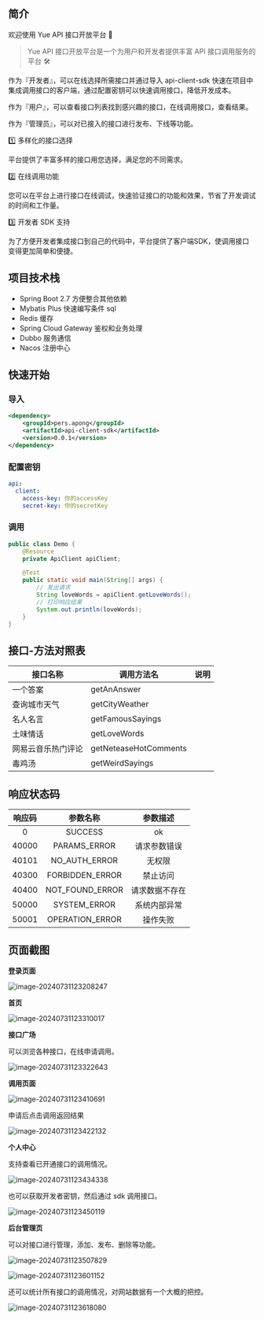 ## 简介

欢迎使用 Yue API 接口开放平台 🎉

> Yue API 接口开放平台是一个为用户和开发者提供丰富 API 接口调用服务的平台 🛠

作为『开发者』，可以在线选择所需接口并通过导入 api-client-sdk 快速在项目中集成调用接口的客户端，通过配置密钥可以快速调用接口，降低开发成本。

作为『用户』，可以查看接口列表找到感兴趣的接口，在线调用接口，查看结果。

作为『管理员』，可以对已接入的接口进行发布、下线等功能。

:one: 多样化的接口选择

平台提供了丰富多样的接口用您选择，满足您的不同需求。

:two: 在线调用功能

您可以在平台上进行接口在线调试，快速验证接口的功能和效果，节省了开发调试的时间和工作量。

:three: 开发者 SDK 支持

为了方便开发者集成接口到自己的代码中，平台提供了客户端SDK，使调用接口变得更加简单和便捷。

## 项目技术栈

- Spring Boot 2.7 方便整合其他依赖
- Mybatis Plus 快速编写条件 sql
- Redis 缓存
- Spring Cloud Gateway 鉴权和业务处理
- Dubbo 服务通信
- Nacos 注册中心

## 快速开始

### 导入

``` xml
<dependency>
    <groupId>pers.apong</groupId>
    <artifactId>api-client-sdk</artifactId>
    <version>0.0.1</version>
</dependency>
```

### 配置密钥

``` yaml
api:
  client:
    access-key: 你的accessKey
    secret-key: 你的secretKey
```

### 调用

``` java
public class Demo {
    @Resource
    private ApiClient apiClient;

    @Test
    public static void main(String[] args) {
        // 发出请求
        String loveWords = apiClient.getLoveWords();
        // 打印响应结果  
        System.out.println(loveWords);
    }
}
```

## 接口-方法对照表

| 接口名称           | 调用方法名            | 说明 |
| ------------------ | --------------------- | ---- |
| 一个答案           | getAnAnswer           |      |
| 查询城市天气       | getCityWeather        |      |
| 名人名言           | getFamousSayings      |      |
| 土味情话           | getLoveWords          |      |
| 网易云音乐热门评论 | getNeteaseHotComments |      |
| 毒鸡汤             | getWeirdSayings       |      |

## 响应状态码

| 响应码 |    参数名称     |    参数描述    |
| :----: | :-------------: | :------------: |
|   0    |     SUCCESS     |       ok       |
| 40000  |  PARAMS_ERROR   |  请求参数错误  |
| 40101  |  NO_AUTH_ERROR  |     无权限     |
| 40300  | FORBIDDEN_ERROR |    禁止访问    |
| 40400  | NOT_FOUND_ERROR | 请求数据不存在 |
| 50000  |  SYSTEM_ERROR   |  系统内部异常  |
| 50001  | OPERATION_ERROR |    操作失败    |

## 页面截图

**登录页面**

![image-20240731123208247](https://gcore.jsdelivr.net/gh/BlueApong/images@main/img/202407311232524.png)

**首页**

![image-20240731123310017](https://gcore.jsdelivr.net/gh/BlueApong/images@main/img/202407311233129.png)

**接口广场**

可以浏览各种接口，在线申请调用。

![image-20240731123322643](https://gcore.jsdelivr.net/gh/BlueApong/images@main/img/202407311233753.png)

**调用页面**

![image-20240731123410691](https://gcore.jsdelivr.net/gh/BlueApong/images@main/img/202407311234757.png)

申请后点击调用返回结果

![image-20240731123422132](https://gcore.jsdelivr.net/gh/BlueApong/images@main/img/202407311234199.png)

**个人中心**

支持查看已开通接口的调用情况。

![image-20240731123434338](https://gcore.jsdelivr.net/gh/BlueApong/images@main/img/202407311234430.png)

也可以获取开发者密钥，然后通过 sdk 调用接口。

![image-20240731123450119](https://gcore.jsdelivr.net/gh/BlueApong/images@main/img/202407311234209.png)

**后台管理页**

可以对接口进行管理，添加、发布、删除等功能。

![image-20240731123507829](https://gcore.jsdelivr.net/gh/BlueApong/images@main/img/202407311235926.png)

![image-20240731123601152](https://gcore.jsdelivr.net/gh/BlueApong/images@main/img/202407311236258.png)

还可以统计所有接口的调用情况，对网站数据有一个大概的把控。

![image-20240731123618080](https://gcore.jsdelivr.net/gh/BlueApong/images@main/img/202407311236166.png)


